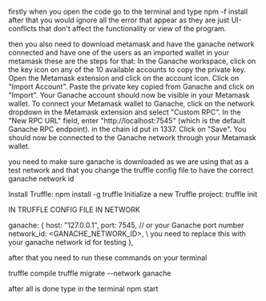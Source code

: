 firstly when you open the code go to the terminal and type npm -f install after that you would ignore all the error that appear as they are just UI-conflicts that don't affect the functionality or view of the program.

then you also need to download metamask and have the ganache network connected and have one of the users as an imported wallet in your metamask these are the steps for that: In the Ganache workspace, click on the key icon on any of the 10 available accounts to copy the private key. Open the Metamask extension and click on the account icon. Click on "Import Account". Paste the private key copied from Ganache and click on "Import". Your Ganache account should now be visible in your Metamask wallet. To connect your Metamask wallet to Ganache, click on the network dropdown in the Metamask extension and select "Custom RPC". In the "New RPC URL" field, enter "http://localhost:7545" (which is the default Ganache RPC endpoint). in the chain id put in 1337. Click on "Save". You should now be connected to the Ganache network through your Metamask wallet.

you need to make sure ganache is downloaded as we are using that as a test network and that you change the truffle config file to have the correct ganache network id

Install Truffle: npm install -g truffle Initialize a new Truffle project: truffle init

IN TRUFFLE CONFIG FILE IN NETWORK

ganache: { host: "127.0.0.1", port: 7545, // or your Ganache port number network_id: <GANACHE_NETWORK_ID>, \ you need to replace this with your ganache network id for testing },

after that you need to run these commands on your terminal

truffle compile truffle migrate --network ganache

after all is done type in the terminal npm start
